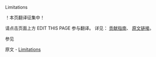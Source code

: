  Limitations

 ！本页翻译征集中！

请点击页面上方 EDIT THIS PAGE 参与翻译。
详见：
[贡献指南]( https://github.com/JinMuInfo/MongoDB-Manual-zh/blob/master/CONTRIBUTING.md )、
[原文链接](  https://docs.mongodb.com/manual/reference/security-client-side-encryption-limitations/  )。

 参见

原文 - [Limitations]( https://docs.mongodb.com/manual/reference/security-client-side-encryption-limitations/ )

